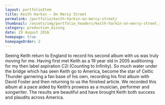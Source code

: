 ```yaml
---
layout: portfolioItem
title: Keith Harkin – On Mercy Street
permalink: /portfolio/keith-harkin-on-mercy-street/
thumbnail: /assets/img/portfolio_headers/keith-harkin-on-mercy-street.jpeg
category: production_mixing
date: 29 August 2016
homepage: true
homepageOrder: 2
---
```


Seeing Keith return to England to record his second album with us was truly moving for me. Having first met Keith as a 19 year old in 2005 auditioning for my then label aspiration C2i (Counting to Infinity). So much water under the bridge which has seen Keith go to America, become the star of Celtic Thunder garnering a fan base of his own, recording his first album with David Foster and then returning to us the finished article. We recorded this album at a pace aided by Keith’s prowess as a musician, performer and songwriter. The results are beautiful and have brought Keith both success and plaudits across America.